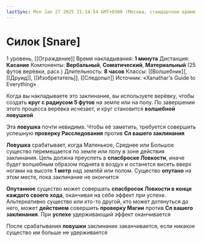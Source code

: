 ```yaml
---
lastSync: Mon Jan 27 2025 21:14:54 GMT+0300 (Москва, стандартное время)
---
```

# Силок [Snare]
1 уровень, [[Ограждение]]
Время накладывания: **1 минута**
Дистанция: **Касание**
Компоненты: **Вербальный**, **Соматический**, **Материальный** (25 футов верёвки, расх.)
Длительность: **8 часов**
Классы: [[Волшебник]], [[Друид]], [[Изобретатель]], [[Следопыт]]
Источник: «Xanathar's Guide to Everything»

Когда вы накладываете это заклинание, вы используете верёвку, чтобы создать **круг с радиусом 5 футов** на земле или на полу. По завершении этого процесса верёвка исчезает, и круг становится **волшебной ловушкой**

Эта **ловушка** почти невидима. Чтобы её заметить, требуется совершить успешную **проверку Расследования** против **Сл вашего заклинания**

**Ловушка** срабатывает, когда Маленькое, Среднее или Большое существо перемещается по земле или полу в зоне действия заклинания. Цель должна преуспеть в **спасброске Ловкости**, иначе будет волшебным образом поднята в воздух и останется висеть вверх ногами на высоте **1 метр** над землёй или полом. Существо **опутано** на этом месте, пока заклинание не окончится

**Опутанное** существо может совершать **спасбросок Ловкости в конце каждого своего хода**, оканчивая на себе эффект при успехе. Альтернативно существо или кто-то другой, кто может дотянуться до него, может **действием** совершить **проверку Магии** против **Сл вашего заклинания**. При **успехе** удерживающий эффект оканчивается

После срабатывания **ловушки** заклинание заканчивается, если никакое существо им больше не удерживается